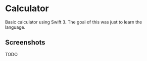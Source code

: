 # Calculator
Basic calculator using Swift 3. The goal of this was just to learn the language.

## Screenshots
TODO
